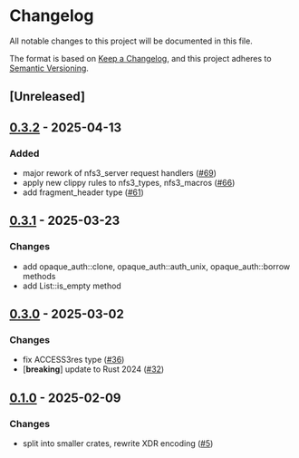 # Changelog

All notable changes to this project will be documented in this file.

The format is based on [Keep a Changelog](https://keepachangelog.com/en/1.0.0/),
and this project adheres to [Semantic Versioning](https://semver.org/spec/v2.0.0.html).

## [Unreleased]

## [0.3.2](https://github.com/Vaiz/nfs3/compare/nfs3_types-v0.3.1...nfs3_types-v0.3.2) - 2025-04-13

### Added

- major rework of nfs3_server request handlers ([#69](https://github.com/Vaiz/nfs3/pull/69))
- apply new clippy rules to nfs3_types, nfs3_macros ([#66](https://github.com/Vaiz/nfs3/pull/66))
- add fragment_header type ([#61](https://github.com/Vaiz/nfs3/pull/61))

## [0.3.1](https://github.com/Vaiz/nfs3/compare/nfs3_types-v0.3.0...nfs3_types-v0.3.1) - 2025-03-23

### Changes

- add opaque_auth::clone, opaque_auth::auth_unix, opaque_auth::borrow methods
- add List::is_empty method


## [0.3.0](https://github.com/Vaiz/nfs3/compare/nfs3_types-v0.2.0...nfs3_types-v0.3.0) - 2025-03-02

### Changes

- fix ACCESS3res type ([#36](https://github.com/Vaiz/nfs3/pull/36))
- [**breaking**] update to Rust 2024 ([#32](https://github.com/Vaiz/nfs3/pull/32))

## [0.1.0](https://github.com/Vaiz/nfs3/releases/tag/nfs3_types-v0.1.0) - 2025-02-09

### Changes

- split into smaller crates, rewrite XDR encoding ([#5](https://github.com/Vaiz/nfs3/pull/5))
